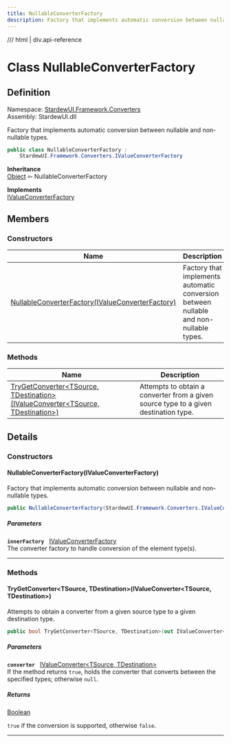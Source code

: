 ```yaml
---
title: NullableConverterFactory
description: Factory that implements automatic conversion between nullable and non-nullable types.
---
```


<link rel="stylesheet" href="/StardewUI/stylesheets/reference.css" />

/// html | div.api-reference

# Class NullableConverterFactory

## Definition

<div class="api-definition" markdown>

Namespace: [StardewUI.Framework.Converters](index.md)  
Assembly: StardewUI.dll  

</div>

Factory that implements automatic conversion between nullable and non-nullable types.

```cs
public class NullableConverterFactory : 
    StardewUI.Framework.Converters.IValueConverterFactory
```

**Inheritance**  
[Object](https://learn.microsoft.com/en-us/dotnet/api/system.object) ⇦ NullableConverterFactory

**Implements**  
[IValueConverterFactory](ivalueconverterfactory.md)

## Members

### Constructors

 | Name | Description |
| --- | --- |
| [NullableConverterFactory(IValueConverterFactory)](#nullableconverterfactoryivalueconverterfactory) | Factory that implements automatic conversion between nullable and non-nullable types. | 

### Methods

 | Name | Description |
| --- | --- |
| [TryGetConverter&lt;TSource, TDestination&gt;(IValueConverter&lt;TSource, TDestination&gt;)](#trygetconvertertsource-tdestinationivalueconvertertsource-tdestination) | Attempts to obtain a converter from a given source type to a given destination type. | 

## Details

### Constructors

#### NullableConverterFactory(IValueConverterFactory)

Factory that implements automatic conversion between nullable and non-nullable types.

```cs
public NullableConverterFactory(StardewUI.Framework.Converters.IValueConverterFactory innerFactory);
```

##### Parameters

**`innerFactory`** &nbsp; [IValueConverterFactory](ivalueconverterfactory.md)  
The converter factory to handle conversion of the element type(s).

-----

### Methods

#### TryGetConverter&lt;TSource, TDestination&gt;(IValueConverter&lt;TSource, TDestination&gt;)

Attempts to obtain a converter from a given source type to a given destination type.

```cs
public bool TryGetConverter<TSource, TDestination>(out IValueConverter<TSource, TDestination> converter);
```

##### Parameters

**`converter`** &nbsp; [IValueConverter&lt;TSource, TDestination&gt;](ivalueconverter-2.md)  
If the method returns `true`, holds the converter that converts between the specified types; otherwise `null`.

##### Returns

[Boolean](https://learn.microsoft.com/en-us/dotnet/api/system.boolean)

  `true` if the conversion is supported, otherwise `false`.

-----

